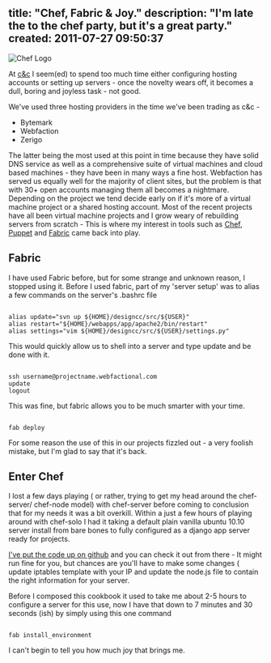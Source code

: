 title: "Chef, Fabric & Joy."
description: "I'm late the to the chef party, but it's a great party."
created: 2011-07-27 09:50:37
---

![Chef Logo](/media/2011/08/03/blogimage/OC_Chef_Logo.850x600.png)



At [c&c](http://designcc.co.uk) I seem(ed) to spend too much time either configuring hosting accounts or setting up servers - once the novelty wears off, it becomes a dull, boring and joyless task - not good.

We've used three hosting providers in the time we've been trading as c&c -

* Bytemark
* Webfaction
* Zerigo

The latter being the most used at this point in time because they have solid DNS service as well as a comprehensive suite of virtual machines and cloud based machines - they have been in many ways a fine host. Webfaction has served us equally well for the majority of client sites, but the problem is that with 30+ open accounts managing them all becomes a nightmare.  Depending on the project we tend decide early on if it's more of a virtual machine project or a shared hosting account.  Most of the recent projects have all been virtual machine projects and I grow weary of rebuilding servers from scratch - This is where my interest in tools such as [Chef](http://www.opscode.com/chef/), [Puppet](http://www.puppetlabs.com/) and [Fabric](http://fabfile.org) came back into play.

## Fabric

I have used Fabric before, but for some strange and unknown reason, I stopped using it.  Before I used fabric, part of my 'server setup' was to alias a few commands on the server's .bashrc file

<code lang="bash">
alias update="svn up ${HOME}/designcc/src/${USER}"
alias restart="${HOME}/webapps/app/apache2/bin/restart"
alias settings="vim ${HOME}/designcc/src/${USER}/settings.py"
</code>

This would quickly allow us to shell into a server and type update and be done with it.

<code lang="bash">
ssh username@projectname.webfactional.com
update
logout
</code>

This was fine, but fabric allows you to be much smarter with your time.

<code lang="bash">
fab deploy
</code>

For some reason the use of this in our projects fizzled out - a very foolish mistake, but I'm glad to say that it's back.

## Enter Chef

I lost a few days playing ( or rather, trying to get my head around the chef-server/ chef-node model) with chef-server before coming to conclusion that for my needs it was a bit overkill.  Within a just a few hours of playing around with chef-solo I had it taking a default plain vanilla ubuntu 10.10 server install from bare bones to fully configured as a django app server ready for projects.

[I've put the code up on github](https://github.com/jamiecurle/ubuntu-django-chef-solo-config) and you can check it out from there - It might run fine for you, but chances are you'll have to make some changes ( update iptables template with your IP and update the node.js file to contain the right information for your server.

Before I composed this cookbook it used to take me about 2-5 hours to configure a server for this use, now I have that down to 7 minutes and 30 seconds (ish) by simply using this one command

<code lang="bash">
fab install_environment
</code>

I can't begin to tell you how much joy that brings me.

